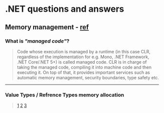 # .NET questions and answers

## Memory management - [ref](https://docs.microsoft.com/en-us/dotnet/standard/managed-code)
### What is _"managed code"_?
> Code whose execution is managed by a runtime (in this case CLR, regardless of the implementation for e.g. Mono, .NET Framework, .NET Core/.NET 5+) is called managed code.
> CLR is in charge of taking the managed code, compiling it into machine code and then executing it. On top of that, it provides important services such as automatic memory management, security boundaries, type safety etc.
---
### Value Types / Refrence Types memory allocation
> [1](https://docs.microsoft.com/en-us/archive/blogs/ericlippert/the-truth-about-value-types)
> [2](https://ericlippert.com/2009/04/27/the-stack-is-an-implementation-detail-part-one/)
> [3](https://ericlippert.com/2009/05/04/the-stack-is-an-implementation-detail-part-two/)

